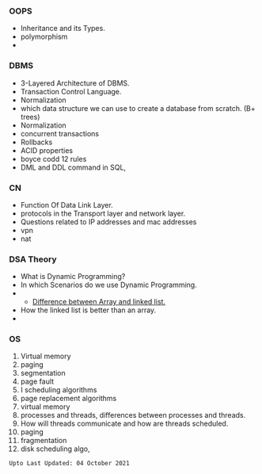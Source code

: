 ### OOPS
- Inheritance and its Types.
- polymorphism
- 

### DBMS
- 3-Layered Architecture of DBMS.
- Transaction Control Language.
- Normalization
- which data structure we can use to create a database from scratch. (B+ trees)
- Normalization
- concurrent transactions
- Rollbacks
- ACID properties
- boyce codd 12 rules
- DML and DDL command in SQL,
### CN
- Function Of Data Link Layer.
- protocols in the Transport layer and network layer.
- Questions related to IP addresses and mac addresses
- vpn
- nat

### DSA Theory
- What is Dynamic Programming?
- In which Scenarios do we use Dynamic Programming.
- - [Difference between Array and linked list.](https://www.geeksforgeeks.org/linked-list-vs-array/)
- How the linked list is better than an array.
- 

### OS
1. Virtual memory
2. paging
3. segmentation
4. page fault
5. I scheduling algorithms
6. page replacement algorithms
7. virtual memory
9. processes and threads, differences between processes and threads.
10. How will threads communicate and how are threads scheduled.
11. paging
12. fragmentation
13. disk scheduling algo,


`Upto Last Updated: 04 October 2021`
